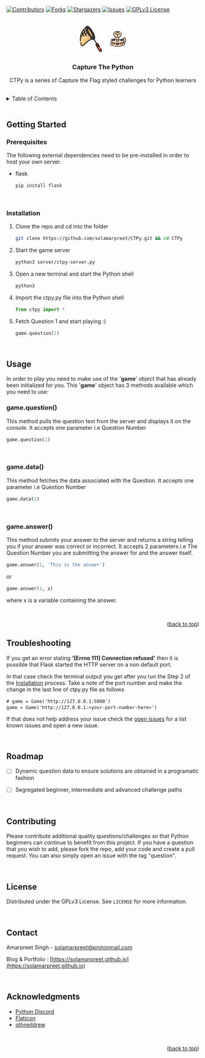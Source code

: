 <div id="top"></div>

<!-- PROJECT SHIELDS -->
<!--
*** I'm using markdown "reference style" links for readability.
*** Reference links are enclosed in brackets [ ] instead of parentheses ( ).
*** See the bottom of this document for the declaration of the reference variables
*** for contributors-url, forks-url, etc. This is an optional, concise syntax you may use.
*** https://www.markdownguide.org/basic-syntax/#reference-style-links
-->
[![Contributors][contributors-shield]][contributors-url]
[![Forks][forks-shield]][forks-url]
[![Stargazers][stars-shield]][stars-url]
[![Issues][issues-shield]][issues-url]
[![GPLv3 License][license-shield]][license-url]



<!-- PROJECT LOGO -->
<br />
<div align="center">
  <a href="https://github.com/solamarpreet/CTPy">
    <img src="images/logo.png" alt="Logo" width="125" height="75">
  </a>

<h3 align="center">Capture The Python</h3>

  <p align="center">
    CTPy is a series of Capture the Flag styled challenges for Python learners
    <br />
  </p>
</div>
<br />


<!-- TABLE OF CONTENTS -->
<details>
  <summary>Table of Contents</summary>
  <ol>
    <li>
      <a href="#getting-started">Getting Started</a>
      <ul>
        <li><a href="#prerequisites">Prerequisites</a></li>
        <li><a href="#installation">Installation</a></li>
      </ul>
    </li>
    <li><a href="#usage">Usage</a></li>
    <li><a href="#troubleshooting">Troubleshooting</a></li>
    <li><a href="#roadmap">Roadmap</a></li>
    <li><a href="#contributing">Contributing</a></li>
    <li><a href="#license">License</a></li>
    <li><a href="#contact">Contact</a></li>
    <li><a href="#acknowledgments">Acknowledgments</a></li>
  </ol>
</details>
<br />


<!-- GETTING STARTED -->
## Getting Started

### Prerequisites

The following external dependencies need to be pre-installed in order to host your own server.
* flask
  ```sh
  pip install flask
  ```
<br />

### Installation

1. Clone the repo and cd into the folder
   ```sh
   git clone https://github.com/solamarpreet/CTPy.git && cd CTPy
   ```
2. Start the game server
   ```sh
   python3 server/ctpy-server.py
   ```
3. Open a new terminal and start the Python shell
   ```sh
   python3
   ```
4. Import the ctpy.py file into the Python shell
   ```py
   from ctpy import *
   ```
5. Fetch Question 1 and start playing :)
   ```py
   game.question(1)
   ```
<br />


## Usage

In order to play you need to make use of the '**game**' object that has already been initialized for you. This '**game**' object has 3 methods available which you need to use:
<br />

### game.question()
This method pulls the question text from the server and displays it on the console. It accepts one parameter i.e Question Number
   ```py
   game.question(1)
   ```
<br />

### game.data()
This method fetches the data associated with the Question. It accepts one parameter i.e Question Number
   ```py
   game.data(1)
   ```
<br />

### game.answer()
This method submits your answer to the server and returns a string telling you if your answer was correct or incorrect. It accepts 2 parameters i.e The Question Number you are submitting the answer for and the answer itself.
   ```py
   game.answer(1, 'This is the answer')
   ```
   or
   ```py
   game.answer(1, x)
   ```
   where x is a variable containing the answer.

<br />
<p align="right">(<a href="#top">back to top</a>)</p>


<!-- TROUBLESHOOTING -->
## Troubleshooting

If you get an error stating **'[Errno 111] Connection refused'** then it is possible that Flask started the HTTP server on a non default port.

In that case check the terminal output you get after you run the Step 2 of the <a href="#installation">Installation</a> process. Take a note of the port number and make the change in the last line of ctpy.py file as follows
```nano
# game = Game('http://127.0.0.1:5000')
game = Game('http://127.0.0.1:<your-port-number-here>')
```

If that does not help address your issue check the [open issues](https://github.com/solamarpreet/CTPy/issues) for a list known issues and open a new issue.

<br />

<!-- ROADMAP -->
## Roadmap

- [ ] Dynamic question data to ensure solutions are obtained in a programatic fashion
- [ ] Segregated beginner, intermediate and advanced challenge paths


<br />

<!-- CONTRIBUTING -->
## Contributing

Please contribute additional quality questions/challenges so that Python beginners can continue to benefit from this project. If you have a question that you wish to add, please fork the repo, add your code and create a pull request. You can also simply open an issue with the tag "question".

<br />

<!-- LICENSE -->
## License

Distributed under the GPLv3 License. See `LICENSE` for more information.

<br />

<!-- CONTACT -->
## Contact

Amarpreet Singh - solamarpreet@protonmail.com

Blog & Portfolio : [https://solamarpreet.github.io](https://solamarpreet.github.io)

<br />

<!-- ACKNOWLEDGMENTS -->
## Acknowledgments

* [Python Discord](https://www.pythondiscord.com)
* [Flaticon](https://www.flaticon.com)
* [othneildrew](https://github.com/othneildrew/Best-README-Template)

<br />
<p align="right">(<a href="#top">back to top</a>)</p>



<!-- MARKDOWN LINKS & IMAGES -->
<!-- https://www.markdownguide.org/basic-syntax/#reference-style-links -->
[contributors-shield]: https://img.shields.io/github/contributors/solamarpreet/CTPy.svg?style=for-the-badge
[contributors-url]: https://github.com/solamarpreet/CTPy/graphs/contributors
[forks-shield]: https://img.shields.io/github/forks/solamarpreet/CTPy.svg?style=for-the-badge
[forks-url]: https://github.com/solamarpreet/CTPy/network/members
[stars-shield]: https://img.shields.io/github/stars/solamarpreet/CTPy.svg?style=for-the-badge
[stars-url]: https://github.com/solamarpreet/CTPy/stargazers
[issues-shield]: https://img.shields.io/github/issues/solamarpreet/CTPy.svg?style=for-the-badge
[issues-url]: https://github.com/solamarpreet/CTPy/issues
[license-shield]: https://img.shields.io/github/license/solamarpreet/CTPy.svg?style=for-the-badge
[license-url]: https://github.com/solamarpreet/CTPy/blob/main/LICENSE
